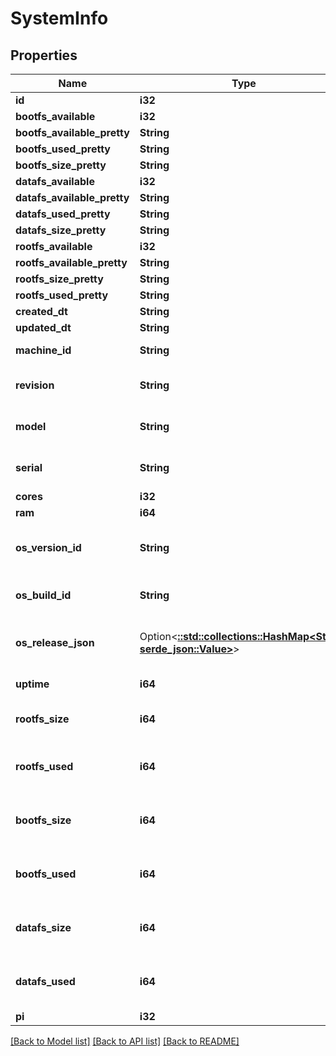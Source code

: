 # SystemInfo

## Properties

Name | Type | Description | Notes
------------ | ------------- | ------------- | -------------
**id** | **i32** |  | [readonly]
**bootfs_available** | **i32** |  | [readonly]
**bootfs_available_pretty** | **String** |  | [readonly]
**bootfs_used_pretty** | **String** |  | [readonly]
**bootfs_size_pretty** | **String** |  | [readonly]
**datafs_available** | **i32** |  | [readonly]
**datafs_available_pretty** | **String** |  | [readonly]
**datafs_used_pretty** | **String** |  | [readonly]
**datafs_size_pretty** | **String** |  | [readonly]
**rootfs_available** | **i32** |  | [readonly]
**rootfs_available_pretty** | **String** |  | [readonly]
**rootfs_size_pretty** | **String** |  | [readonly]
**rootfs_used_pretty** | **String** |  | [readonly]
**created_dt** | **String** |  | [readonly]
**updated_dt** | **String** |  | [readonly]
**machine_id** | **String** | Populated from /etc/machine-id | 
**revision** | **String** | Populated from /proc/cpuinfo REVISION | 
**model** | **String** | Populated from /proc/cpuinfo MODEL | 
**serial** | **String** | Populated from /proc/cpuinfo SERIAL | 
**cores** | **i32** |  | 
**ram** | **i64** |  | 
**os_version_id** | **String** | PrintNanny OS VERSION_ID from /etc/os-release | 
**os_build_id** | **String** | PrintNanny OS BUILD_ID from /etc/os-release | 
**os_release_json** | Option<[**::std::collections::HashMap<String, serde_json::Value>**](serde_json::Value.md)> | Full contents of /etc/os-release in key:value format | [optional]
**uptime** | **i64** | system uptime (in seconds) | 
**rootfs_size** | **i64** | Size of /dev/root filesystem in bytes | 
**rootfs_used** | **i64** | Space used in /dev/root filesystem in bytes | 
**bootfs_size** | **i64** | Size of /dev/mmcblk0p1 filesystem in bytes | 
**bootfs_used** | **i64** | Space used in /dev/mmcblk0p1 filesystem in bytes | 
**datafs_size** | **i64** | Size of /dev/mmcblk0p4 filesystem in bytes | 
**datafs_used** | **i64** | Space used in /dev/mmcblk0p4 filesystem in bytes | 
**pi** | **i32** |  | 

[[Back to Model list]](../README.md#documentation-for-models) [[Back to API list]](../README.md#documentation-for-api-endpoints) [[Back to README]](../README.md)


